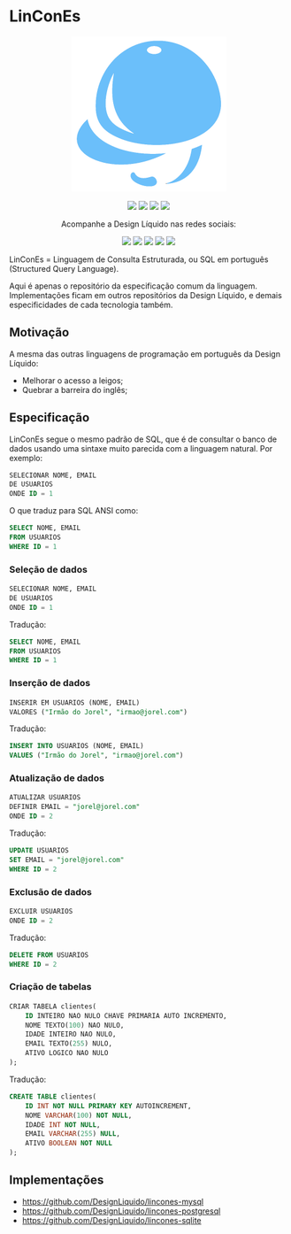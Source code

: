 # LinConEs

<p align="center">
    <img src="./recursos/imagens/icone-lincones.png" width="auto" height="281" />
</p>

<p align="center">
    <a href="https://github.com/DesignLiquido/LinConEs/issues" target="_blank"><img src="https://img.shields.io/github/issues/Designliquido/LinConEs" /></a>
    <img src="https://img.shields.io/github/stars/Designliquido/LinConEs" />
    <img src="https://img.shields.io/github/forks/Designliquido/LinConEs" />
    <img src="https://img.shields.io/github/license/Designliquido/LinConEs" />
    <br />
</p>

<p align="center">
    Acompanhe a Design Líquido nas redes sociais:
</p>

<p align="center">
    <a href="https://twitter.com/designliquido" target="_blank"><img src="https://img.shields.io/static/v1?style=for-the-badge&message=Twitter&color=1DA1F2&logo=Twitter&logoColor=FFFFFF&label=" /></a>
    <a href="https://www.instagram.com/design.liquido" target="_blank"><img src="https://img.shields.io/static/v1?style=for-the-badge&message=Instagram&color=E4405F&logo=Instagram&logoColor=FFFFFF&label=" /></a>
    <a href="https://www.youtube.com/channel/UCJRn3B7r0aex6LCaOyrQtZQ" target="_blank"><img src="https://img.shields.io/static/v1?style=for-the-badge&message=YouTube&color=FF0000&logo=YouTube&logoColor=FFFFFF&label=" /></a>
    <a href="https://www.linkedin.com/company/design-liquido" target="_blank"><img src="https://img.shields.io/static/v1?style=for-the-badge&message=LinkedIn&color=0A66C2&logo=LinkedIn&logoColor=FFFFFF&label=" /></a>
    <a href="https://www.tiktok.com/@designliquido" target="_blank"><img src="https://img.shields.io/static/v1?style=for-the-badge&message=TikTok&color=000000&logo=TikTok&logoColor=FFFFFF&label=" /></a>
</p>

LinConEs = Linguagem de Consulta Estruturada, ou SQL em português (Structured Query Language). 

Aqui é apenas o repositório da especificação comum da linguagem. Implementações ficam em outros repositórios da Design Líquido, e demais especificidades de cada tecnologia também.

## Motivação

A mesma das outras linguagens de programação em português da Design Líquido:

- Melhorar o acesso a leigos;
- Quebrar a barreira do inglês;

## Especificação

LinConEs segue o mesmo padrão de SQL, que é de consultar o banco de dados usando uma sintaxe muito parecida com a linguagem natural. Por exemplo:

```sql
SELECIONAR NOME, EMAIL
DE USUARIOS
ONDE ID = 1
```

O que traduz para SQL ANSI como:

```sql
SELECT NOME, EMAIL
FROM USUARIOS
WHERE ID = 1
```

### Seleção de dados

```sql
SELECIONAR NOME, EMAIL
DE USUARIOS
ONDE ID = 1
```

Tradução:

```sql
SELECT NOME, EMAIL
FROM USUARIOS
WHERE ID = 1
```

### Inserção de dados

```sql
INSERIR EM USUARIOS (NOME, EMAIL)
VALORES ("Irmão do Jorel", "irmao@jorel.com")
```

Tradução:

```sql
INSERT INTO USUARIOS (NOME, EMAIL)
VALUES ("Irmão do Jorel", "irmao@jorel.com")
```

### Atualização de dados

```sql
ATUALIZAR USUARIOS
DEFINIR EMAIL = "jorel@jorel.com"
ONDE ID = 2
```

Tradução:

```sql
UPDATE USUARIOS
SET EMAIL = "jorel@jorel.com"
WHERE ID = 2
```

### Exclusão de dados

```sql
EXCLUIR USUARIOS
ONDE ID = 2
```

Tradução:

```sql
DELETE FROM USUARIOS
WHERE ID = 2
```

### Criação de tabelas

```sql
CRIAR TABELA clientes(
    ID INTEIRO NAO NULO CHAVE PRIMARIA AUTO INCREMENTO, 
    NOME TEXTO(100) NAO NULO, 
    IDADE INTEIRO NAO NULO, 
    EMAIL TEXTO(255) NULO, 
    ATIVO LOGICO NAO NULO
);
```

Tradução:

```sql
CREATE TABLE clientes(
    ID INT NOT NULL PRIMARY KEY AUTOINCREMENT, 
    NOME VARCHAR(100) NOT NULL, 
    IDADE INT NOT NULL, 
    EMAIL VARCHAR(255) NULL, 
    ATIVO BOOLEAN NOT NULL
);
```

## Implementações

- https://github.com/DesignLiquido/lincones-mysql
- https://github.com/DesignLiquido/lincones-postgresql
- https://github.com/DesignLiquido/lincones-sqlite
